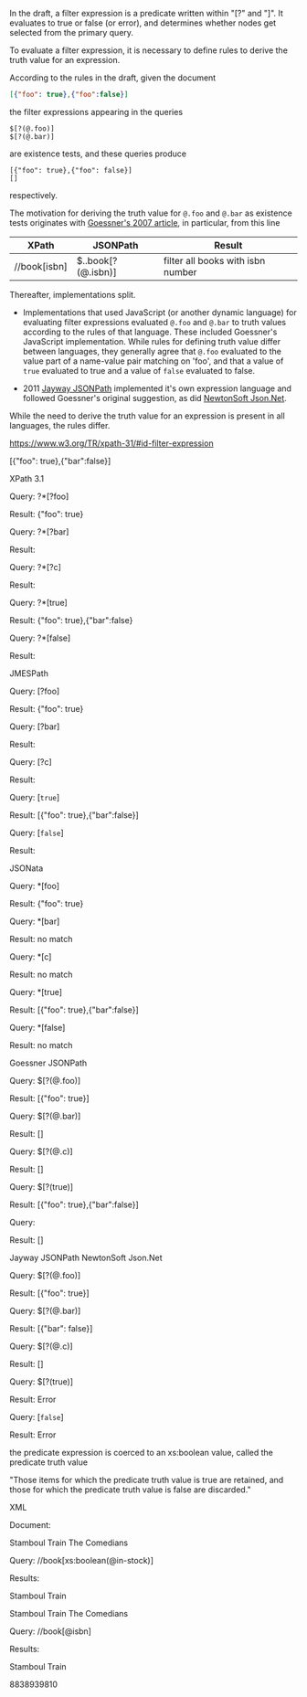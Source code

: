 In the draft, a filter expression is a predicate written within "[?" and "]". 
It evaluates to true or false (or error), and determines whether nodes get selected from the primary query.

To evaluate a filter expression, it is necessary to define rules to derive the truth value for an expression.  

According to the rules in the draft, given the document

```json
[{"foo": true},{"foo":false}]
```

the filter expressions appearing in the queries
 
```
$[?(@.foo)]
$[?(@.bar)]
``` 

are existence tests, and these queries produce

```
[{"foo": true},{"foo": false}]
[]
```

respectively.


The motivation for deriving the truth value for `@.foo` and `@.bar` as existence tests 
originates with [Goessner's 2007 article](https://goessner.net/articles/JsonPath/),
in particular, from this line

XPath           |JSONPath               |Result
----------------|-----------------------|--------------------------------
//book[isbn]    |$..book[?(@.isbn)]     |filter all books with isbn number

Thereafter, implementations split. 

- Implementations that used JavaScript (or another dynamic language) for 
evaluating filter expressions evaluated `@.foo` and `@.bar` to truth values 
according to the rules of that language. These included Goessner's 
JavaScript implementation. While rules for defining truth value differ
between languages, they generally agree that `@.foo` evaluated to 
the value part of a name-value pair matching on 'foo', 
and that a value of `true` evaluated to true and a value of 
`false` evaluated to false.    

- 2011 [Jayway JSONPath](https://github.com/json-path/JsonPath) implemented it's own expression language and followed
Goessner's original suggestion, as did [NewtonSoft Json.Net](https://www.newtonsoft.com/json/help/html/QueryJsonSelectToken.htm).  


While the need to derive the truth value for an expression is present in all languages, the rules differ.


https://www.w3.org/TR/xpath-31/#id-filter-expression

[{"foo": true},{"bar":false}]

XPath 3.1

Query: ?*[?foo]

Result: {"foo": true}

Query: ?*[?bar]

Result: 

Query: ?*[?c]

Result: 

Query: ?*[true]

Result: {"foo": true},{"bar":false}

Query: ?*[false]

Result: 

JMESPath

Query: [?foo]

Result: {"foo": true}

Query: [?bar]

Result: 

Query: [?c]

Result: 

Query: [`true`]

Result: [{"foo": true},{"bar":false}]

Query: [`false`]

Result: 

JSONata

Query: *[foo]

Result: {"foo": true}

Query: *[bar]

Result: no match

Query: *[c]

Result: no match

Query: *[true]

Result: [{"foo": true},{"bar":false}]

Query: *[false]

Result: no match

Goessner JSONPath

Query: $[?(@.foo)]

Result: [{"foo": true}]

Query: $[?(@.bar)]

Result: []

Query: $[?(@.c)]

Result: []

Query: $[?(true)]

Result: [{"foo": true},{"bar":false}]

Query: 

Result: []

Jayway JSONPath
NewtonSoft Json.Net

Query: $[?(@.foo)]

Result: [{"foo": true}]

Query: $[?(@.bar)]

Result: [{"bar": false}]

Query: $[?(@.c)]

Result: []

Query: $[?(true)]

Result: Error

Query: [`false`]

Result: Error

the predicate expression is coerced to an xs:boolean value, called the predicate truth value

 "Those items for which the predicate truth value is true are retained, and those for which the predicate truth value is false are discarded."

XML

Document: 

<books>
  <book in-stock="true">Stamboul Train</book>
  <book in-stock="false">The Comedians</book>
</books>  

Query: //book[xs:boolean(@in-stock)]

Results:

<book in-stock="true">Stamboul Train</book>


<books>
  <book isbn="8838939810">Stamboul Train</book>
  <book isbn="">The Comedians</book>
</books>  

Query: //book[@isbn]

Results:

<book in-stock="true">Stamboul Train</book>

<books>
  <book><isbn>8838939810</isbn><title>Stamboul Train</title></book>
  <book><isbn></isbn><title>The Comedians<.title></book>
</books>  

//book[isbn/text()]

<book><isbn>8838939810</isbn><title>Stamboul Train</title></book>
